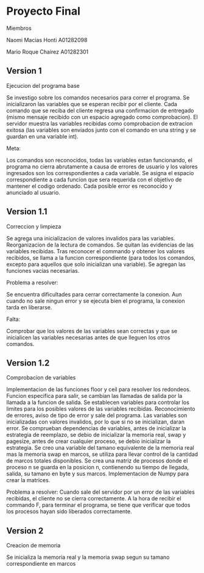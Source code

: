 # Proyecto Final
Miembros

Naomi Macias Honti A01282098

Mario Roque Chairez A01282301

## Version 1
Ejecucion del programa base

Se investigo sobre los comandos necesarios para correr el programa.
Se inicializaron las variables que se esperan recibir por el cliente.
Cada comando que se reciba del cliente regresa una confirmacion de entregado (mismo mensaje recibido con un espacio agregado
como comprobacion).
El servidor muestra las variables recibidas como comprobacion de extracion exitosa (las variables son enviados junto con el
comando en una string y se guardan en una variable int).

Meta:

Los comandos son reconocidos, todas las variables estan funcionando, el programa no cierra abrutamente a causa de errores
de usuario y los valores ingresados son los correspondientes a cada variable. Se asigna el espacio correspondiente a cada
funcion que sera requerida con el objetivo de mantener el codigo ordenado. Cada posible error es reconocido y anunciado
al usuario.

## Version 1.1
Correccion y limpieza

Se agrega una inicializacion de valores invalidos para las variables.
Reorganizacion de la lectura de comandos.
Se quitan las evidencias de las variables recibidas.
Tras reconocer el commando y obtener los valores recibidos, se llama a la funcion correspondiente (para todos los comandos,
excepto para aquellos que solo inicializan una variable).
Se agregan las funciones vacias necesarias.

Problema a resolver:

Se encuentra dificultades para cerrar correctamente la conexion. Aun cuando no sale ningun error y se ejecuta bien el
programa, la conexion tarda en liberarse.

Falta:

Comprobar que los valores de las variables sean correctas y que se inicialicen las variables necesarias antes de que lleguen
los otros comandos.

## Version 1.2
Comprobacion de variables

Implementacion de las funciones floor y ceil para resolver los redondeos.
Funcion especifica para salir, se cambian las llamadas de salida por la llamada a la funcion de salida.
Se establecen variables para controlar los limites para los posibles valores de las variables recibidas.
Reconocimiento de errores, aviso de tipo de error y sale del programa.
Las variables son inicializadas con valores invalidos, por lo que si no se inicializan, daran error.
Se comprueban dependencias de variables, antes de inicializar la estrategia de reemplazo, se debio de inicializar la memoria real, swap y pagesize, antes de crear cualquier proceso, se debio inicializar la estrategia.
Se creo una variable del tamano equivalente de la memoria real mas la memoria swap en marcos, se utiliza para llevar control de la cantidad de marcos totales disponibles.
Se crea una matriz de procesos donde el proceso n se guarda en la posicion n, contienendo su tiempo de llegada, salida, su tamano en byte y sus marcos.
Implementacion de Numpy para crear la matrices.

Problema a resolver:
Cuando sale del servidor por un error de las variables recibidas, el cliente no se cierra correctamente.
A la hora de recibir el commando F, para terminar el programa, se tiene que verificar que todos los procesos hayan sido liberados correctamente.

## Version 2
Creacion de memoria

Se inicializa la memoria real y la memoria swap segun su tamano correspondiente en marcos

